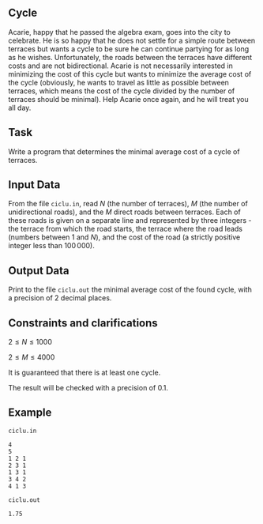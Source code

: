 ## Cycle

Acarie, happy that he passed the algebra exam, goes into the city to celebrate. He is so happy that he does not settle for a simple route between terraces but wants a cycle to be sure he can continue partying for as long as he wishes. Unfortunately, the roads between the terraces have different costs and are not bidirectional. Acarie is not necessarily interested in minimizing the cost of this cycle but wants to minimize the average cost of the cycle (obviously, he wants to travel as little as possible between terraces, which means the cost of the cycle divided by the number of terraces should be minimal). Help Acarie once again, and he will treat you all day.

## Task

Write a program that determines the minimal average cost of a cycle of terraces.

## Input Data

From the file `ciclu.in`, read $N$ (the number of terraces), $M$ (the number of unidirectional roads), and the $M$ direct roads between terraces. Each of these roads is given on a separate line and represented by three integers - the terrace from which the road starts, the terrace where the road leads (numbers between $1$ and $N$), and the cost of the road (a strictly positive integer less than $100\, 000$).

## Output Data

Print to the file `ciclu.out` the minimal average cost of the found cycle, with a precision of $2$ decimal places.

## Constraints and clarifications

$2 \leq N \leq 1000$

$2 \leq M \leq 4000$

It is guaranteed that there is at least one cycle.

The result will be checked with a precision of $0.1$.

## Example

`ciclu.in`
```
4 
5 
1 2 1 
2 3 1 
1 3 1 
3 4 2 
4 1 3
```

`ciclu.out`
```
1.75
```